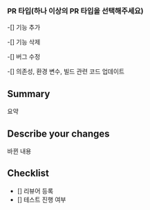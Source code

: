 
### PR 타입(하나 이상의 PR 타입을 선택해주세요)
-[] 기능 추가

-[] 기능 삭제

-[] 버그 수정

-[] 의존성, 환경 변수, 빌드 관련 코드 업데이트


## Summary

요약

## Describe your changes

바뀐 내용 


## Checklist

- [] 리뷰어 등록
- [] 테스트 진행 여부
